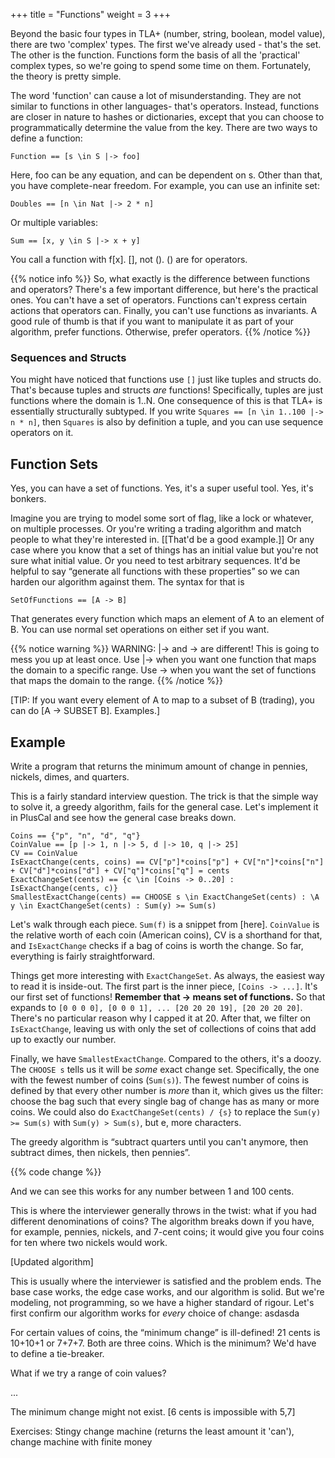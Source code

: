 +++
title = "Functions"
weight = 3
+++

Beyond the basic four types in TLA+ (number, string, boolean, model value), there are two 'complex' types. The first we've already used - that's the set. The other is the function. Functions form the basis of all the 'practical' complex types, so we're going to spend some time on them. Fortunately, the theory is pretty simple.

The word 'function' can cause a lot of misunderstanding. They are not similar to functions in other languages- that's operators. Instead, functions are closer in nature to hashes or dictionaries, except that you can choose to programmatically determine the value from the key. There are two ways to define a function:

`Function == [s \in S |-> foo]`

Here, foo can be any equation, and can be dependent on s. Other than that, you have complete-near freedom. For example, you can use an infinite set:

`Doubles == [n \in Nat |-> 2 * n]`

Or multiple variables:

`Sum == [x, y \in S |-> x + y]`

You call a function with f[x]. [], not (). () are for operators.

{{% notice info %}}
So, what exactly is the difference between functions and operators? There's a few important difference, but here's the practical ones. You can't have a set of operators. Functions can't express certain actions that operators can. Finally, you can't use functions as invariants. A good rule of thumb is that if you want to manipulate it as part of your algorithm, prefer functions. Otherwise, prefer operators.
{{% /notice %}}

### Sequences and Structs

You might have noticed that functions use `[]` just like tuples and structs do. That's because tuples and structs _are_ functions! Specifically, tuples are just functions where the domain is 1..N. One consequence of this is that TLA+ is essentially structurally subtyped. If you write `Squares == [n \in 1..100 |-> n * n]`, then `Squares` is also by definition a tuple, and you can use sequence operators on it.

## Function Sets

Yes, you can have a set of functions. Yes, it's a super useful tool. Yes, it's bonkers.

Imagine you are trying to model some sort of flag, like a lock or whatever, on multiple processes. Or you're writing a trading algorithm and match people to what they're interested in. [[That'd be a good example.]] Or any case where you know that a set of things has an initial value but you're not sure what initial value. Or you need to test arbitrary sequences. It'd be helpful to say “generate all functions with these properties” so we can harden our algorithm against them. The syntax for that is

`SetOfFunctions == [A -> B]`

That generates every function which maps an element of A to an element of B. You can use normal set operations on either set if you want.

{{% notice warning %}}
WARNING: |-> and -> are different! This is going to mess you up at least once. Use |-> when you want one function that maps the domain to a specific range. Use -> when you want the set of functions that maps the domain to the range. 
{{% /notice %}}

[TIP: If you want every element of A to map to a subset of B (trading), you can do [A -> SUBSET B]. Examples.]


## Example

Write a program that returns the minimum amount of change in pennies, nickels, dimes, and quarters.

This is a fairly standard interview question. The trick is that the simple way to solve it, a greedy algorithm, fails for the general case. Let's implement it in PlusCal and see how the general case breaks down.

```
Coins == {"p", "n", "d", "q"}
CoinValue == [p |-> 1, n |-> 5, d |-> 10, q |-> 25]
CV == CoinValue
IsExactChange(cents, coins) == CV["p"]*coins["p"] + CV["n"]*coins["n"] + CV["d"]*coins["d"] + CV["q"]*coins["q"] = cents 
ExactChangeSet(cents) == {c \in [Coins -> 0..20] : IsExactChange(cents, c)}
SmallestExactChange(cents) == CHOOSE s \in ExactChangeSet(cents) : \A y \in ExactChangeSet(cents) : Sum(y) >= Sum(s)
```

Let's walk through each piece. `Sum(f)` is a snippet from [here]. `CoinValue` is the relative worth of each coin (American coins), CV is a shorthand for that, and `IsExactChange` checks if a bag of coins is worth the change. So far, everything is fairly straightforward.

Things get more interesting with `ExactChangeSet`. As always, the easiest way to read it is inside-out. The first part is the inner piece, `[Coins -> ...]`. It's our first set of functions! __Remember that -> means set of functions.__ So that expands to `[0 0 0 0], [0 0 0 1], ... [20 20 20 19], [20 20 20 20]`. There's no particular reason why I capped it at 20. After that, we filter on `IsExactChange`, leaving us with only the set of collections of coins that add up to exactly our number.

Finally, we have `SmallestExactChange`. Compared to the others, it's a doozy. The `CHOOSE s` tells us it will be _some_ exact change set. Specifically, the one with the fewest number of coins (`Sum(s)`). The fewest number of coins is defined by that every other number is _more_ than it, which gives us the filter: choose the bag such that every single bag of change has as many or more coins. We could also do `ExactChangeSet(cents) / {s}` to replace the `Sum(y) >= Sum(s)` with `Sum(y) > Sum(s)`, but e, more characters.

The greedy algorithm is “subtract quarters until you can't anymore, then subtract dimes, then nickels, then pennies”.

{{% code change %}}

And we can see this works for any number between 1 and 100 cents.

This is where the interviewer generally throws in the twist: what if you had different denominations of coins? The algorithm breaks down if you have, for example, pennies, nickels, and 7-cent coins; it would give you four coins for ten where two nickels would work.

[Updated algorithm]

This is usually where the interviewer is satisfied and the problem ends. The base case works, the edge case works, and our algorithm is solid. But we're modeling, not programming, so we have a higher standard of rigour. Let's first confirm our algorithm works for _every_ choice of change:
asdasda


For certain values of coins, the “minimum change” is ill-defined! 21 cents is 10+10+1 or 7+7+7. Both are three coins. Which is the minimum? We'd have to define a tie-breaker. 

What if we try a range of coin values?

...

The minimum change might not exist. [6 cents is impossible with 5,7]

Exercises: Stingy change machine (returns the least amount it 'can'), change machine with finite money 

